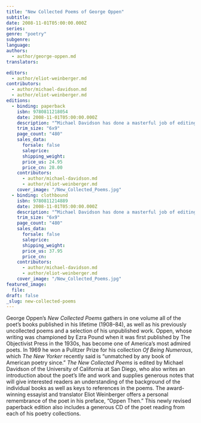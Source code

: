 ```yaml
---
title: "New Collected Poems of George Oppen"
subtitle:
date: 2008-11-01T05:00:00.000Z
series:
genre: "poetry"
subgenre:
language:
authors:
  - author/george-oppen.md
translators:

editors:
  - author/eliot-weinberger.md
contributors:
  - author/michael-davidson.md
  - author/eliot-weinberger.md
editions:
  - binding: paperback
    isbn: 9780811218054
    date: 2008-11-01T05:00:00.000Z
    description: "“Michael Davidson has done a masterful job of editing this new edition of the _Collected Poems_.... Few poets significantly alter and enhance the state of the art. Oppen is one of them.” —Michael Palmer, Bookforum "
    trim_size: "6x9"
    page_count: "480"
    sales_data:
      forsale: false
      saleprice:
      shipping_weight:
      price_us: 24.95
      price_cn: 28.00
    contributors:
      - author/michael-davidson.md
      - author/eliot-weinberger.md
    cover_image: "/New_Collected_Poems.jpg"
  - binding: clothbound
    isbn: 9780811214889
    date: 2008-11-01T05:00:00.000Z
    description: "“Michael Davidson has done a masterful job of editing this new edition of the _Collected Poems_.... Few poets significantly alter and enhance the state of the art. Oppen is one of them.” —Michael Palmer, Bookforum "
    trim_size: "6x9"
    page_count: "480"
    sales_data:
      forsale: false
      saleprice:
      shipping_weight:
      price_us: 37.95
      price_cn:
    contributors:
      - author/michael-davidson.md
      - author/eliot-weinberger.md
    cover_image: "/New_Collected_Poems.jpg"
featured_image:
  file:
draft: false
_slug: new-collected-poems
---
```


George Oppen’s _New Collected Poems_ gathers in one volume all of the poet’s books published in his lifetime (1908–84), as well as his previously uncollected poems and a selection of his unpublished work. Oppen, whose writing was championed by Ezra Pound when it was first published by The Objectivist Press in the 1930s, has become one of America’s most admired poets. In 1969 he won a Pulitzer Prize for his collection _Of Being Numerous_, which _The New Yorker_ recently said is “unmatched by any book of American poetry since.” _The New Collected Poems_ is edited by Michael Davidson of the University of California at San Diego, who also writes an introduction about the poet’s life and work and supplies generous notes that will give interested readers an understanding of the background of the individual books as well as keys to references in the poems. The award-winning essayist and translator Eliot Weinberger offers a personal remembrance of the poet in his preface, “Oppen Then.” This newly revised paperback edition also includes a generous CD of the poet reading from each of his poetry collections.

